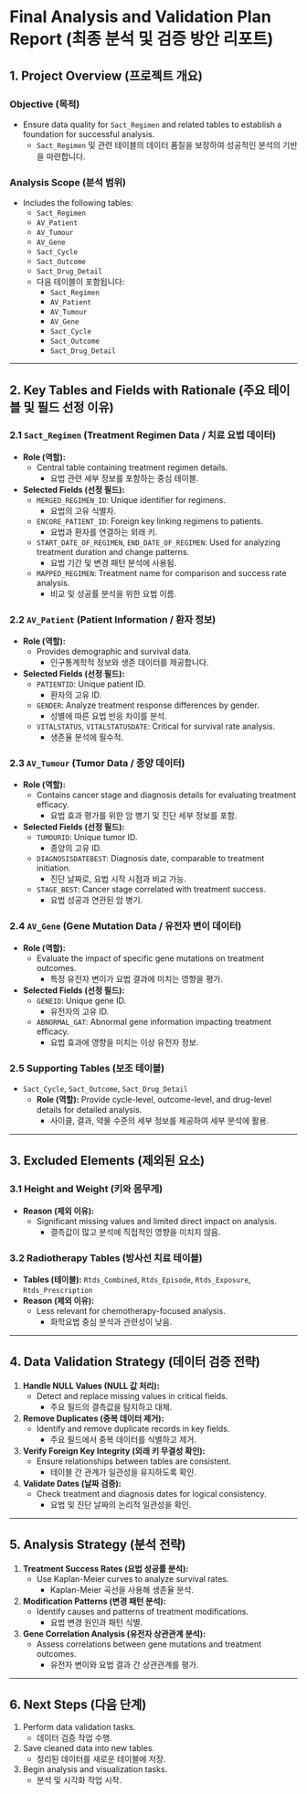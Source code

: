 # Final Analysis and Validation Plan Report (최종 분석 및 검증 방안 리포트)

## 1. Project Overview (프로젝트 개요)

### Objective (목적)
- Ensure data quality for `Sact_Regimen` and related tables to establish a foundation for successful analysis.
  - `Sact_Regimen` 및 관련 테이블의 데이터 품질을 보장하여 성공적인 분석의 기반을 마련합니다.

### Analysis Scope (분석 범위)
- Includes the following tables:
  - `Sact_Regimen`
  - `AV_Patient`
  - `AV_Tumour`
  - `AV_Gene`
  - `Sact_Cycle`
  - `Sact_Outcome`
  - `Sact_Drug_Detail`
  - 다음 테이블이 포함됩니다:
    - `Sact_Regimen`
    - `AV_Patient`
    - `AV_Tumour`
    - `AV_Gene`
    - `Sact_Cycle`
    - `Sact_Outcome`
    - `Sact_Drug_Detail`

---

## 2. Key Tables and Fields with Rationale (주요 테이블 및 필드 선정 이유)

### 2.1 `Sact_Regimen` (Treatment Regimen Data / 치료 요법 데이터)
- **Role (역할):**
  - Central table containing treatment regimen details.
    - 요법 관련 세부 정보를 포함하는 중심 테이블.
- **Selected Fields (선정 필드):**
  - `MERGED_REGIMEN_ID`: Unique identifier for regimens.
    - 요법의 고유 식별자.
  - `ENCORE_PATIENT_ID`: Foreign key linking regimens to patients.
    - 요법과 환자를 연결하는 외래 키.
  - `START_DATE_OF_REGIMEN`, `END_DATE_OF_REGIMEN`: Used for analyzing treatment duration and change patterns.
    - 요법 기간 및 변경 패턴 분석에 사용됨.
  - `MAPPED_REGIMEN`: Treatment name for comparison and success rate analysis.
    - 비교 및 성공률 분석을 위한 요법 이름.

### 2.2 `AV_Patient` (Patient Information / 환자 정보)
- **Role (역할):**
  - Provides demographic and survival data.
    - 인구통계학적 정보와 생존 데이터를 제공합니다.
- **Selected Fields (선정 필드):**
  - `PATIENTID`: Unique patient ID.
    - 환자의 고유 ID.
  - `GENDER`: Analyze treatment response differences by gender.
    - 성별에 따른 요법 반응 차이를 분석.
  - `VITALSTATUS`, `VITALSTATUSDATE`: Critical for survival rate analysis.
    - 생존율 분석에 필수적.

### 2.3 `AV_Tumour` (Tumor Data / 종양 데이터)
- **Role (역할):**
  - Contains cancer stage and diagnosis details for evaluating treatment efficacy.
    - 요법 효과 평가를 위한 암 병기 및 진단 세부 정보를 포함.
- **Selected Fields (선정 필드):**
  - `TUMOURID`: Unique tumor ID.
    - 종양의 고유 ID.
  - `DIAGNOSISDATEBEST`: Diagnosis date, comparable to treatment initiation.
    - 진단 날짜로, 요법 시작 시점과 비교 가능.
  - `STAGE_BEST`: Cancer stage correlated with treatment success.
    - 요법 성공과 연관된 암 병기.

### 2.4 `AV_Gene` (Gene Mutation Data / 유전자 변이 데이터)
- **Role (역할):**
  - Evaluate the impact of specific gene mutations on treatment outcomes.
    - 특정 유전자 변이가 요법 결과에 미치는 영향을 평가.
- **Selected Fields (선정 필드):**
  - `GENEID`: Unique gene ID.
    - 유전자의 고유 ID.
  - `ABNORMAL_GAT`: Abnormal gene information impacting treatment efficacy.
    - 요법 효과에 영향을 미치는 이상 유전자 정보.

### 2.5 Supporting Tables (보조 테이블)
- `Sact_Cycle`, `Sact_Outcome`, `Sact_Drug_Detail`
  - **Role (역할):** Provide cycle-level, outcome-level, and drug-level details for detailed analysis.
    - 사이클, 결과, 약물 수준의 세부 정보를 제공하여 세부 분석에 활용.

---

## 3. Excluded Elements (제외된 요소)

### 3.1 Height and Weight (키와 몸무게)
- **Reason (제외 이유):**
  - Significant missing values and limited direct impact on analysis.
    - 결측값이 많고 분석에 직접적인 영향을 미치지 않음.

### 3.2 Radiotherapy Tables (방사선 치료 테이블)
- **Tables (테이블):** `Rtds_Combined`, `Rtds_Episode`, `Rtds_Exposure`, `Rtds_Prescription`
- **Reason (제외 이유):**
  - Less relevant for chemotherapy-focused analysis.
    - 화학요법 중심 분석과 관련성이 낮음.

---

## 4. Data Validation Strategy (데이터 검증 전략)

1. **Handle NULL Values (NULL 값 처리):**
   - Detect and replace missing values in critical fields.
     - 주요 필드의 결측값을 탐지하고 대체.
2. **Remove Duplicates (중복 데이터 제거):**
   - Identify and remove duplicate records in key fields.
     - 주요 필드에서 중복 데이터를 식별하고 제거.
3. **Verify Foreign Key Integrity (외래 키 무결성 확인):**
   - Ensure relationships between tables are consistent.
     - 테이블 간 관계가 일관성을 유지하도록 확인.
4. **Validate Dates (날짜 검증):**
   - Check treatment and diagnosis dates for logical consistency.
     - 요법 및 진단 날짜의 논리적 일관성을 확인.

---

## 5. Analysis Strategy (분석 전략)

1. **Treatment Success Rates (요법 성공률 분석):**
   - Use Kaplan-Meier curves to analyze survival rates.
     - Kaplan-Meier 곡선을 사용해 생존율 분석.
2. **Modification Patterns (변경 패턴 분석):**
   - Identify causes and patterns of treatment modifications.
     - 요법 변경 원인과 패턴 식별.
3. **Gene Correlation Analysis (유전자 상관관계 분석):**
   - Assess correlations between gene mutations and treatment outcomes.
     - 유전자 변이와 요법 결과 간 상관관계를 평가.

---

## 6. Next Steps (다음 단계)

1. Perform data validation tasks.
   - 데이터 검증 작업 수행.
2. Save cleaned data into new tables.
   - 정리된 데이터를 새로운 테이블에 저장.
3. Begin analysis and visualization tasks.
   - 분석 및 시각화 작업 시작.

